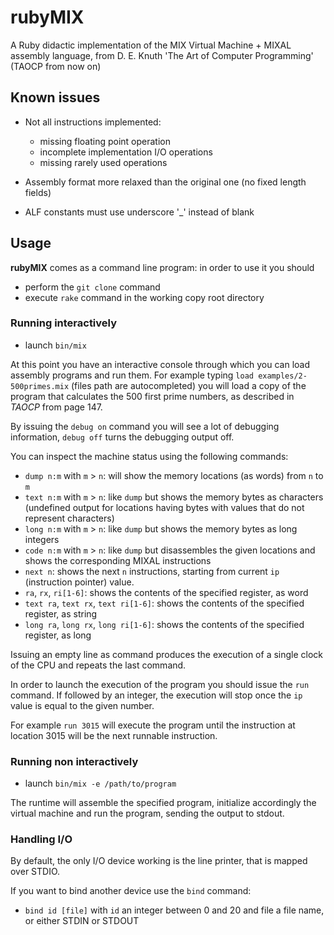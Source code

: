 rubyMIX
=======

A Ruby didactic implementation of the MIX Virtual Machine + MIXAL assembly language, from D. E. Knuth 'The Art of Computer Programming' (TAOCP from now on)


Known issues
------------

* Not all instructions implemented:
    * missing floating point operation
    * incomplete implementation I/O operations
    * missing rarely used operations

* Assembly format more relaxed than the original one (no fixed length fields)
* ALF constants must use underscore '_' instead of blank


Usage
-----

**rubyMIX** comes as a command line program: in order to use it you should

* perform the `git clone` command
* execute `rake` command in the working copy root directory

### Running interactively

* launch `bin/mix`

At this point you have an interactive console through which you can load assembly programs and run them.
For example typing `load examples/2-500primes.mix` (files path are autocompleted) you will load a copy of the program that calculates the 500 first prime numbers, as described in *TAOCP* from page 147.

By issuing the `debug on` command you will see a lot of debugging information, `debug off` turns the debugging output off.

You can inspect the machine status using the following commands:

* `dump n:m` with `m` > `n`: will show the memory locations (as words) from `n` to `m`
* `text n:m` with `m` > `n`: like `dump` but shows the memory bytes as characters (undefined output for locations having bytes with values that do not represent characters)
* `long n:m` with `m` > `n`: like `dump` but shows the memory bytes as long integers
* `code n:m` with `m` > `n`: like `dump` but disassembles the given locations and shows the corresponding MIXAL instructions
* `next n`: shows the next `n` instructions, starting from current `ip` (instruction pointer) value.
* `ra`, `rx`, `ri[1-6]`: shows the contents of the specified register, as word
* `text ra`, `text rx`, `text ri[1-6]`: shows the contents of the specified register, as string
* `long ra`, `long rx`, `long ri[1-6]`: shows the contents of the specified register, as long

Issuing an empty line as command produces the execution of a single clock of the CPU and repeats the last command.

In order to launch the execution of the program you should issue the `run` command. If followed by an integer, the execution will stop once the `ip` value is equal to the given number.

For example `run 3015` will execute the program until the instruction at location 3015 will be the next runnable instruction.

### Running non interactively

* launch `bin/mix -e /path/to/program`

The runtime will assemble the specified program, initialize accordingly the virtual machine and run the program, sending the output to stdout.

### Handling I/O

By default, the only I/O device working is the line printer, that is mapped over STDIO.

If you want to bind another device use the `bind` command:

* `bind id [file]` with `id` an integer between 0 and 20 and file a file name, or either STDIN or STDOUT
